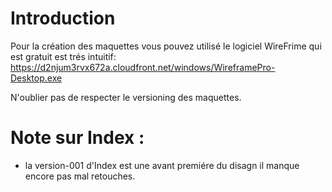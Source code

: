  # Introduction

Pour la création des maquettes vous pouvez utilisé le logiciel WireFrime qui est gratuit est trés intuitif:
https://d2njum3rvx672a.cloudfront.net/windows/WireframePro-Desktop.exe

N'oublier pas de respecter le versioning des maquettes. 

 # Note sur Index :
  - la version-001 d'Index est une avant premiére du disagn il manque encore pas mal retouches.
